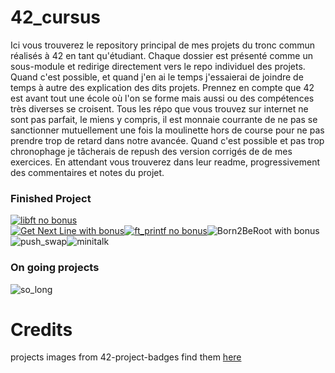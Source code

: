 # 42_cursus
Ici vous trouverez le repository principal de mes projets du tronc commun réalisés à 42 en tant qu'étudiant.
Chaque dossier est présenté comme un sous-module et redirige directement vers le repo individuel des projets.
Quand c'est possible, et quand j'en ai le temps j'essaierai de joindre de temps à autre des explication des dits projets.
Prennez en compte que 42 est avant tout une école où l'on se forme mais aussi ou des compétences très diverses se croisent.
Tous les répo que vous trouvez sur internet ne sont pas parfait, le miens y compris, il est monnaie courrante de ne pas se sanctionner mutuellement une fois la moulinette hors de course pour ne pas prendre trop de retard dans notre avancée.
Quand c'est possible et pas trop chronophage je tâcherais de repush des version corrigés de de mes exercices. En attendant vous trouverez dans leur readme, progressivement des commentaires et notes du projet.

### Finished Project

[<img alt="libft no bonus" src="https://github.com/ayogun/42-project-badges/blob/main/badges/libfte.png">](https://github.com/LeSpatiocorne/ft_libft/tree/99660e306ebf2df2ea3f3df1a55c283cdb43eb84)</br>[<img alt="Get Next Line with bonus" src="https://github.com/ayogun/42-project-badges/blob/main/badges/get_next_linem.png">](https://github.com/LeSpatiocorne/get_next_line/tree/408ea6d8aa7198cac12683f416df7dd3d7a7a6ac)[<img alt="ft_printf no bonus" src="https://github.com/ayogun/42-project-badges/blob/main/badges/ft_printfe.png">](https://github.com/LeSpatiocorne/ft_printf/tree/dd2277ee14c20dffcb14606d7dc3b0e9eacd4ea9)<img alt="Born2BeRoot with bonus" src="https://github.com/ayogun/42-project-badges/blob/main/badges/born2berootm.png"></br><img alt="push_swap" src="https://github.com/ayogun/42-project-badges/blob/main/badges/push_swape.png"><img alt="minitalk" src="https://github.com/ayogun/42-project-badges/blob/main/badges/minitalkm.png">

### On going projects

<img alt="so_long" src="https://github.com/ayogun/42-project-badges/blob/main/badges/so_longe.png">

# Credits
projects images from 42-project-badges find them [here](https://github.com/ayogun/42-project-badges)
